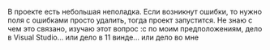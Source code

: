 В проекте есть небольшая неполадка. Если возникнут ошибки, то нужно поля с ошибками просто удалить, тогда проект запустится. Не знаю с чем это связано, изучаю этот вопрос :с по моим предположениям, дело в Visual Studio... или дело в 11 винде... или дело во мне
